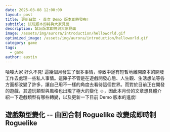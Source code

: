 ```yaml
---
date: 2025-03-08 12:00:00
layout: post
title: 更新日誌 - 首次 Demo 版本即將發布!
subtitle: 試玩版本即將與大家見面
description: 試玩版本即將與大家見面
image: /assets/img/aurora/introduction/helloworld.gif
optimized_image: /assets/img/aurora/introduction/helloworld.gif
category: game
tags:
  - game
author: austin
---
```


哈喽大家 好久不見! 這幾個月發生了很多事情，導致中途有短暫地離開原本的開發工作去處理一些私人事情。這陣子不管是在遊戲開發心態、人生觀、生活想法等各方面都改變了許多，讓自己用不一樣的角度去看待這個世界。而對於目前正在開發的遊戲，其遊玩類型與風格也出現了極大的變化 ☺️，因此本月份的文章想具體介紹一下遊戲類型有哪些轉變，以及更新一下目前 Demo 版本的進度!

## 遊戲類型變化 -- 由回合制 Roguelike 改變成即時制 Roguelike